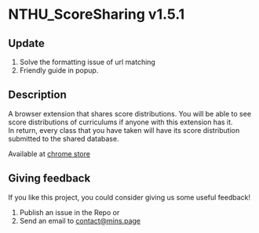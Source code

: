 # NTHU_ScoreSharing v1.5.1

## Update
1. Solve the formatting issue of url matching
1. Friendly guide in popup.

## Description

A browser extension that shares score distributions.
You will be able to see score distributions of curriculums if anyone with this extension has it.  
In return, every class that you have taken will have its score distribution submitted to the shared database.

Available at [chrome store](https://chrome.google.com/webstore/detail/nthuscoresharing/fbbgchnopppgncdjbckkjehfchncghdf)

## Giving feedback

If you like this project, you could consider giving us some useful feedback!

1. Publish an issue in the Repo or
1. Send an email to contact@mins.page
